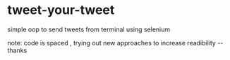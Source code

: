 # tweet-your-tweet
simple oop to send tweets from terminal using selenium

note: code is spaced , trying out new approaches to increase readibility --thanks

